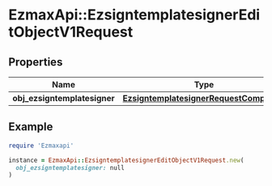 # EzmaxApi::EzsigntemplatesignerEditObjectV1Request

## Properties

| Name | Type | Description | Notes |
| ---- | ---- | ----------- | ----- |
| **obj_ezsigntemplatesigner** | [**EzsigntemplatesignerRequestCompound**](EzsigntemplatesignerRequestCompound.md) |  |  |

## Example

```ruby
require 'Ezmaxapi'

instance = EzmaxApi::EzsigntemplatesignerEditObjectV1Request.new(
  obj_ezsigntemplatesigner: null
)
```

